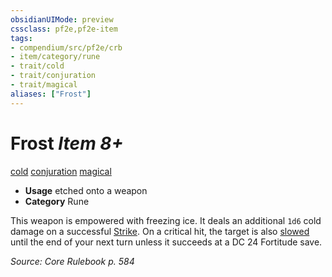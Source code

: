 ```yaml
---
obsidianUIMode: preview
cssclass: pf2e,pf2e-item
tags:
- compendium/src/pf2e/crb
- item/category/rune
- trait/cold
- trait/conjuration
- trait/magical
aliases: ["Frost"]
---
```

# Frost *Item 8+*  
[cold](rules/traits/cold.md)  [conjuration](rules/traits/conjuration.md)  [magical](rules/traits/magical.md)  

- **Usage** etched onto a weapon
- **Category** Rune

This weapon is empowered with freezing ice. It deals an additional `1d6` cold damage on a successful [Strike](rules/actions/strike.md). On a critical hit, the target is also [slowed](rules/conditions.md#Slowed) until the end of your next turn unless it succeeds at a DC 24 Fortitude save.

*Source: Core Rulebook p. 584*